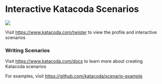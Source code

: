 # Interactive Katacoda Scenarios

[![](http://shields.katacoda.com/katacoda/twister/count.svg)](https://www.katacoda.com/twister "Get your profile on Katacoda.com")

Visit https://www.katacoda.com/twister to view the profile and interactive scenarios

### Writing Scenarios
Visit https://www.katacoda.com/docs to learn more about creating Katacoda scenarios

For examples, visit https://github.com/katacoda/scenario-example

